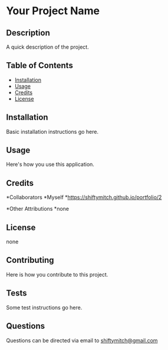 
# Your Project Name

## Description 
A quick description of the project.

## Table of Contents    
* [Installation](#installation)
* [Usage](#usage)
* [Credits](#credits)
* [License](#license)


## Installation
Basic installation instructions go here.

## Usage 
Here's how you use this application.


## Credits
*Collaborators
    *Myself
    *https://shiftymitch.github.io/portfolio/2

*Other Attributions
    *none 

## License
none 

## Contributing
Here is how you contribute to this project.

## Tests
Some test instructions go here.

## Questions
Questions can be directed via email to [shiftymitch@gmail.com]("mailto:shiftymitch@gmail.com")

    